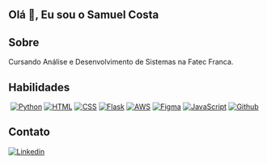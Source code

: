 ## Olá 👋, Eu sou o Samuel Costa

## Sobre
Cursando Análise e Desenvolvimento de Sistemas na Fatec Franca.
## Habilidades
[![]()]()
[![Python](https://img.shields.io/badge/Python-3776AB?style=for-the-badge&logo=python&logoColor=white)]()
[![HTML](https://img.shields.io/badge/HTML5-E34F26?style=for-the-badge&logo=html5&logoColor=white)]()
[![CSS](https://img.shields.io/badge/CSS-239120?&style=for-the-badge&logo=css3&logoColor=white)]()
[![Flask](https://img.shields.io/badge/Flask-000000?style=for-the-badge&logo=flask&logoColor=white)]()
[![AWS](https://img.shields.io/badge/Amazon_AWS-FF9900?style=for-the-badge&logo=amazonaws&logoColor=white)]()
[![Figma](https://img.shields.io/badge/Figma-F24E1E?style=for-the-badge&logo=figma&logoColor=white)]()
[![JavaScript](https://img.shields.io/badge/JavaScript-F7DF1E?style=for-the-badge&logo=javascript&logoColor=black)]()
[![Github](https://img.shields.io/badge/GitHub-100000?style=for-the-badge&logo=github&logoColor=white)](https://github.com/samuel-rodrigues-costa/samuel-rodrigues-costa/)
[![]()]()
[![]()]()

## Contato
[![Linkedin](https://img.shields.io/badge/LinkedIn-0077B5?style=for-the-badge&logo=linkedin&logoColor=white)]()

